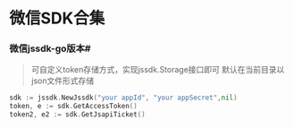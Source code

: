 # 微信SDK合集

### 微信jssdk-go版本#

> 可自定义token存储方式，实现jssdk.Storage接口即可
> 默认在当前目录以json文件形式存储
```go
sdk := jssdk.NewJssdk("your appId", "your appSecret",nil)
token, e := sdk.GetAccessToken()
token2, e2 := sdk.GetJsapiTicket()
```

